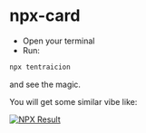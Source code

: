 # npx-card

- Open your terminal
- Run:

```javascript
npx tentraicion
```

and see the magic.

You will get some similar vibe like:

[![NPX Result](https://i.gyazo.com/1321833a4ca2acef094eddc18b515c39.gif)](https://www.npmjs.com/package/tentraicion)
